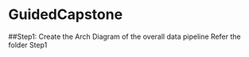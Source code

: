 # GuidedCapstone

##Step1: Create the Arch Diagram of the overall data pipeline
Refer the folder Step1